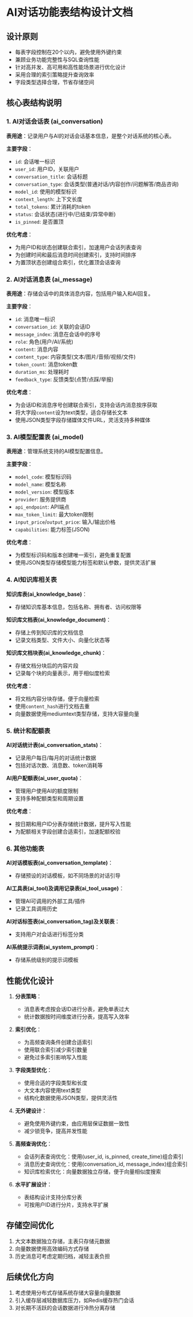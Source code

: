 # AI对话功能表结构设计文档

## 设计原则

- 每表字段控制在20个以内，避免使用外键约束
- 兼顾业务功能完整性与SQL查询性能
- 针对高并发、高可用和高性能场景进行优化设计
- 采用合理的索引策略提升查询效率
- 字段类型选择合理，节省存储空间

## 核心表结构说明

### 1. AI对话会话表 (ai_conversation)

**表用途**：记录用户与AI的对话会话基本信息，是整个对话系统的核心表。

**主要字段**：
- `id`: 会话唯一标识
- `user_id`: 用户ID，关联用户
- `conversation_title`: 会话标题
- `conversation_type`: 会话类型(普通对话/内容创作/问题解答/商品咨询)
- `model_id`: 使用的模型标识
- `context_length`: 上下文长度
- `total_tokens`: 累计消耗的token
- `status`: 会话状态(进行中/已结束/异常中断)
- `is_pinned`: 是否置顶

**优化考虑**：
- 为用户ID和状态创建联合索引，加速用户会话列表查询
- 为创建时间和最后消息时间创建索引，支持时间排序
- 为置顶状态创建组合索引，优化置顶会话查询

### 2. AI对话消息表 (ai_message)

**表用途**：存储会话中的具体消息内容，包括用户输入和AI回复。

**主要字段**：
- `id`: 消息唯一标识
- `conversation_id`: 关联的会话ID
- `message_index`: 消息在会话中的序号
- `role`: 角色(用户/AI/系统)
- `content`: 消息内容
- `content_type`: 内容类型(文本/图片/音频/视频/文件)
- `token_count`: 消息token数
- `duration_ms`: 处理耗时
- `feedback_type`: 反馈类型(点赞/点踩/举报)

**优化考虑**：
- 为会话ID和消息序号创建联合索引，支持会话内消息按序获取
- 将大字段`content`设为text类型，适合存储长文本
- 使用JSON类型字段存储媒体文件URL，灵活支持多种媒体

### 3. AI模型配置表 (ai_model)

**表用途**：管理系统支持的AI模型配置信息。

**主要字段**：
- `model_code`: 模型标识码
- `model_name`: 模型名称
- `model_version`: 模型版本
- `provider`: 服务提供商
- `api_endpoint`: API端点
- `max_token_limit`: 最大token限制
- `input_price`/`output_price`: 输入/输出价格
- `capabilities`: 能力标签(JSON)

**优化考虑**：
- 为模型标识码和版本创建唯一索引，避免重复配置
- 使用JSON类型存储模型能力标签和默认参数，提供灵活扩展

### 4. AI知识库相关表

**知识库表(ai_knowledge_base)**：
- 存储知识库基本信息，包括名称、拥有者、访问权限等

**知识库文档表(ai_knowledge_document)**：
- 存储上传到知识库的文档信息
- 记录文档类型、文件大小、向量化状态等

**知识库文档块表(ai_knowledge_chunk)**：
- 存储文档分块后的内容片段
- 记录每个块的向量表示，用于相似度检索

**优化考虑**：
- 将文档内容分块存储，便于向量检索
- 使用`content_hash`进行文档去重
- 向量数据使用mediumtext类型存储，支持大容量向量

### 5. 统计和配额表

**AI对话统计表(ai_conversation_stats)**：
- 记录用户每日/每月的对话统计数据
- 包括对话次数、消息数、token消耗等

**AI用户配额表(ai_user_quota)**：
- 管理用户使用AI的额度限制
- 支持多种配额类型和周期设置

**优化考虑**：
- 按日期和用户ID分表存储统计数据，提升写入性能
- 为配额相关字段创建合适索引，加速配额校验

### 6. 其他功能表

**AI对话模板表(ai_conversation_template)**：
- 存储预设的对话模板，如不同场景的对话引导

**AI工具表(ai_tool)及调用记录表(ai_tool_usage)**：
- 管理AI可调用的外部工具/插件
- 记录工具调用历史

**AI对话标签表(ai_conversation_tag)及关联表**：
- 支持用户对会话进行标签分类

**AI系统提示词表(ai_system_prompt)**：
- 存储系统级别的提示词模板

## 性能优化设计

1. **分表策略**：
   - 消息表考虑按会话ID进行分表，避免单表过大
   - 统计数据按时间维度进行分表，提高写入效率

2. **索引优化**：
   - 为高频查询条件创建合适索引
   - 使用联合索引减少索引数量
   - 避免过多索引影响写入性能

3. **字段类型优化**：
   - 使用合适的字段类型和长度
   - 大文本内容使用text类型
   - 结构化数据使用JSON类型，提供灵活性

4. **无外键设计**：
   - 避免使用外键约束，由应用层保证数据一致性
   - 减少锁竞争，提高并发性能

5. **高频查询优化**：
   - 会话列表查询优化：使用(user_id, is_pinned, create_time)组合索引
   - 消息历史查询优化：使用(conversation_id, message_index)组合索引
   - 知识库检索优化：向量数据独立存储，便于向量相似度搜索

6. **水平扩展设计**：
   - 表结构设计支持分库分表
   - 可按用户ID进行分片，支持水平扩展

## 存储空间优化

1. 大文本数据独立存储，主表只存储元数据
2. 向量数据使用高效编码方式存储
3. 历史消息可考虑定期归档，减轻主表负担

## 后续优化方向

1. 考虑使用分布式存储系统存储大容量向量数据
2. 引入缓存层减轻数据库压力，如Redis缓存热门会话
3. 对长期不活跃的会话数据进行冷热分离存储 